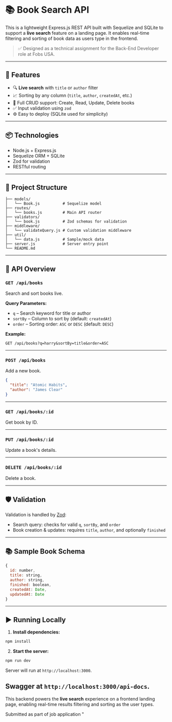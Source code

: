 # 📚 Book Search API

This is a lightweight Express.js REST API built with Sequelize and SQLite to support a **live search** feature on a landing page. It enables real-time filtering and sorting of book data as users type in the frontend.

> ✅ Designed as a technical assignment for the Back-End Developer role at Fobs USA.

---

## 🚀 Features

- 🔍 **Live search** with `title` or `author` filter  
- 📈 Sorting by any column (`title`, `author`, `createdAt`, etc.)  
- 📄 Full CRUD support: Create, Read, Update, Delete books  
- ✅ Input validation using `zod`  
- ⚙️ Easy to deploy (SQLite used for simplicity)

---

## 📦 Technologies

- Node.js + Express.js  
- Sequelize ORM + SQLite  
- Zod for validation  
- RESTful routing

---

## 📁 Project Structure

```
├── models/
│   └── Book.js          # Sequelize model
├── routes/
│   └── books.js         # Main API router
├── validators/
│   └── book.js          # Zod schemas for validation
├── middleware/
│   └── validateQuery.js # Custom validation middleware
├── util/
│   └── data.js          # Sample/mock data 
├── server.js            # Server entry point
└── README.md            
```

---

## 🧠 API Overview

### `GET /api/books`

Search and sort books live.

**Query Parameters:**

- `q` – Search keyword for title or author  
- `sortBy` – Column to sort by (default: `createdAt`)  
- `order` – Sorting order: `ASC` or `DESC` (default: `DESC`)  

**Example:**

```
GET /api/books?q=harry&sortBy=title&order=ASC
```

---

### `POST /api/books`

Add a new book.

```json
{
  "title": "Atomic Habits",
  "author": "James Clear"
}
```

---

### `GET /api/books/:id`

Get book by ID.

---

### `PUT /api/books/:id`

Update a book's details.

---

### `DELETE /api/books/:id`

Delete a book.

---

## 🛡️ Validation

Validation is handled by [Zod](https://zod.dev/):

- Search query: checks for valid `q`, `sortBy`, and `order`  
- Book creation & updates: requires `title`, `author`, and optionally `finished`

---

## 📚 Sample Book Schema

```js
{
  id: number,
  title: string,
  author: string,
  finished: boolean,
  createdAt: Date,
  updatedAt: Date
}
```

---

## ▶️ Running Locally

1. **Install dependencies:**

```bash
npm install
```

2. **Start the server:**

```bash
npm run dev
```

Server will run at `http://localhost:3000`.

Swagger at `http://localhost:3000/api-docs`.
---

This backend powers the **live search** experience on a frontend landing page, enabling real-time results filtering and sorting as the user types.

Submitted as part of job application
"
